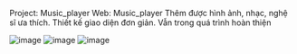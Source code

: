 Project: Music_player
  Web: Music_player
  Thêm được hình ảnh, nhạc, nghệ sĩ ưa thích. Thiết kế giao diện đơn giản.
  Vẫn trong quá trình hoàn thiện










![image](https://user-images.githubusercontent.com/104135795/234263069-3e69c006-ddfa-4ca5-a7e3-0fa388475794.png)
![image](https://user-images.githubusercontent.com/104135795/234263166-d37ac9a8-695a-4238-b4bb-4b4692dfd35d.png)
![image](https://user-images.githubusercontent.com/104135795/234263290-7f85aede-c177-4aee-83b9-60d6f4b92453.png)

